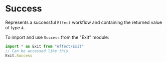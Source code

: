 # Success

Represents a successful `Effect` workflow and containing the returned value
of type `A`.

To import and use `Success` from the "Exit" module:

```ts
import * as Exit from "effect/Exit"
// Can be accessed like this
Exit.Success
```

